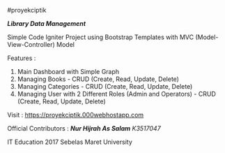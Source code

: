 #proyekciptik

***Library Data Management***

Simple Code Igniter Project using Bootstrap Templates
with MVC (Model-View-Controller) Model 

Features :
1. Main Dashboard with Simple Graph
2. Managing Books - CRUD (Create, Read, Update, Delete)
3. Managing Categories - CRUD (Create, Read, Update, Delete)
4. Managing User with 2 Different Roles (Admin and Operators) - CRUD (Create, Read, Update, Delete)

Visit : https://proyekciptik.000webhostapp.com

Official Contributors :
***Nur Hijrah As Salam*** 
_K3517047_

IT Education 2017
Sebelas Maret University
